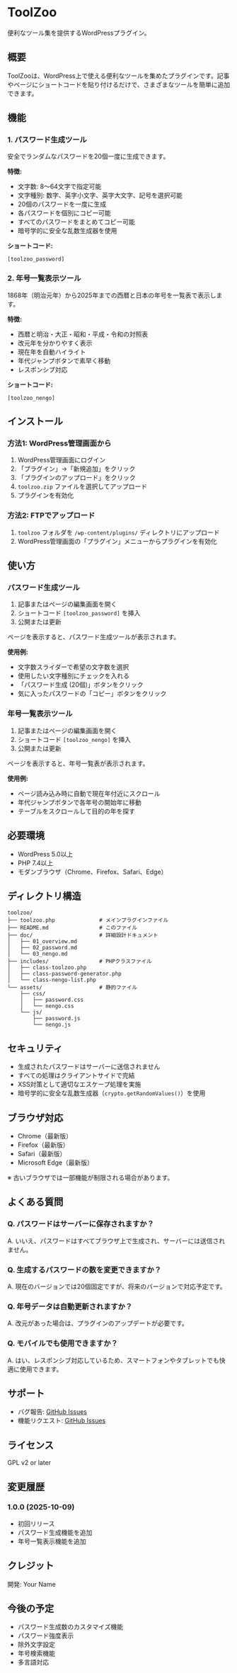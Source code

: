 # ToolZoo

便利なツール集を提供するWordPressプラグイン。

## 概要

ToolZooは、WordPress上で使える便利なツールを集めたプラグインです。記事やページにショートコードを貼り付けるだけで、さまざまなツールを簡単に追加できます。

## 機能

### 1. パスワード生成ツール

安全でランダムなパスワードを20個一度に生成できます。

**特徴:**
- 文字数: 8〜64文字で指定可能
- 文字種別: 数字、英字小文字、英字大文字、記号を選択可能
- 20個のパスワードを一度に生成
- 各パスワードを個別にコピー可能
- すべてのパスワードをまとめてコピー可能
- 暗号学的に安全な乱数生成器を使用

**ショートコード:**
```
[toolzoo_password]
```

### 2. 年号一覧表示ツール

1868年（明治元年）から2025年までの西暦と日本の年号を一覧表で表示します。

**特徴:**
- 西暦と明治・大正・昭和・平成・令和の対照表
- 改元年を分かりやすく表示
- 現在年を自動ハイライト
- 年代ジャンプボタンで素早く移動
- レスポンシブ対応

**ショートコード:**
```
[toolzoo_nengo]
```

## インストール

### 方法1: WordPress管理画面から

1. WordPress管理画面にログイン
2. 「プラグイン」→「新規追加」をクリック
3. 「プラグインのアップロード」をクリック
4. `toolzoo.zip` ファイルを選択してアップロード
5. プラグインを有効化

### 方法2: FTPでアップロード

1. `toolzoo` フォルダを `/wp-content/plugins/` ディレクトリにアップロード
2. WordPress管理画面の「プラグイン」メニューからプラグインを有効化

## 使い方

### パスワード生成ツール

1. 記事またはページの編集画面を開く
2. ショートコード `[toolzoo_password]` を挿入
3. 公開または更新

ページを表示すると、パスワード生成ツールが表示されます。

**使用例:**
- 文字数スライダーで希望の文字数を選択
- 使用したい文字種別にチェックを入れる
- 「パスワード生成 (20個)」ボタンをクリック
- 気に入ったパスワードの「コピー」ボタンをクリック

### 年号一覧表示ツール

1. 記事またはページの編集画面を開く
2. ショートコード `[toolzoo_nengo]` を挿入
3. 公開または更新

ページを表示すると、年号一覧表が表示されます。

**使用例:**
- ページ読み込み時に自動で現在年付近にスクロール
- 年代ジャンプボタンで各年号の開始年に移動
- テーブルをスクロールして目的の年を探す

## 必要環境

- WordPress 5.0以上
- PHP 7.4以上
- モダンブラウザ（Chrome、Firefox、Safari、Edge）

## ディレクトリ構造

```
toolzoo/
├── toolzoo.php              # メインプラグインファイル
├── README.md                # このファイル
├── doc/                     # 詳細設計ドキュメント
│   ├── 01_overview.md
│   ├── 02_password.md
│   └── 03_nengo.md
├── includes/                # PHPクラスファイル
│   ├── class-toolzoo.php
│   ├── class-password-generator.php
│   └── class-nengo-list.php
└── assets/                  # 静的ファイル
    ├── css/
    │   ├── password.css
    │   └── nengo.css
    └── js/
        ├── password.js
        └── nengo.js
```

## セキュリティ

- 生成されたパスワードはサーバーに送信されません
- すべての処理はクライアントサイドで完結
- XSS対策として適切なエスケープ処理を実施
- 暗号学的に安全な乱数生成器（`crypto.getRandomValues()`）を使用

## ブラウザ対応

- Chrome（最新版）
- Firefox（最新版）
- Safari（最新版）
- Microsoft Edge（最新版）

※ 古いブラウザでは一部機能が制限される場合があります。

## よくある質問

### Q. パスワードはサーバーに保存されますか？
A. いいえ、パスワードはすべてブラウザ上で生成され、サーバーには送信されません。

### Q. 生成するパスワードの数を変更できますか？
A. 現在のバージョンでは20個固定ですが、将来のバージョンで対応予定です。

### Q. 年号データは自動更新されますか？
A. 改元があった場合は、プラグインのアップデートが必要です。

### Q. モバイルでも使用できますか？
A. はい、レスポンシブ対応しているため、スマートフォンやタブレットでも快適に使用できます。

## サポート

- バグ報告: [GitHub Issues](https://github.com/yourusername/toolzoo/issues)
- 機能リクエスト: [GitHub Issues](https://github.com/yourusername/toolzoo/issues)

## ライセンス

GPL v2 or later

## 変更履歴

### 1.0.0 (2025-10-09)
- 初回リリース
- パスワード生成機能を追加
- 年号一覧表示機能を追加

## クレジット

開発: Your Name

## 今後の予定

- パスワード生成数のカスタマイズ機能
- パスワード強度表示
- 除外文字設定
- 年号検索機能
- 多言語対応
